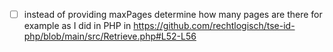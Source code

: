 - [ ] instead of providing maxPages determine how many pages are there for example as I did in PHP in https://github.com/rechtlogisch/tse-id-php/blob/main/src/Retrieve.php#L52-L56